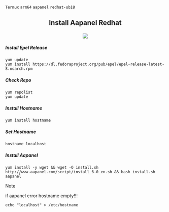 `Termux` `arm64` `aapanel` `redhat-ubi8`
<h2><p align="center">Install Aapanel Redhat</p></h2>
<p align="center">
<img widht="80%" src="https://res.cloudinary.com/upwork-cloud/image/upload/c_scale,w_1000/v1694952540/catalog/1703380056886456320/lpghfksxtziwxmmwfkbu.jpg">
</p>

##### Install Epel Release
```
yum update
yum install https://dl.fedoraproject.org/pub/epel/epel-release-latest-8.noarch.rpm
```
##### Check Repo
```
yum repolist
yum update
```
##### Install Hostname
```
yum install hostname
```
##### Set Hostname
```
hostname localhost
```
##### Install Aapanel
```
yum install -y wget && wget -O install.sh http://www.aapanel.com/script/install_6.0_en.sh && bash install.sh aapanel
```
>[!NOTE]
>if aapanel error hostname empty!!!
>```
>echo "localhost" > /etc/hostname
>```
